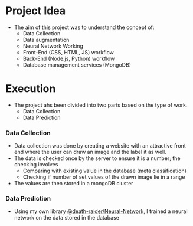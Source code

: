 # Project Idea
- The aim of this project was to understand the concept of:
  - Data Collection
  - Data augmentation
  - Neural Network Working
  - Front-End (CSS, HTML, JS) workflow
  - Back-End (Node.js, Python) workflow
  - Database management services (MongoDB)

# Execution
- The project ahs been divided into two parts based on the type of work.
  - Data Collection
  - Data Prediction
  
### Data Collection
- Data collection was done by creating a website with an attractive front end where the user can draw an image and the label it as well.
- The data is checked once by the server to ensure it is a number; the checking involves
  - Comparing with existing value in the database (meta classification)
  - Checking if number of set values of the drawn image lie in a range
- The values are then stored in a mongoDB cluster
### Data Prediction
- Using my own library [@death-raider/Neural-Network](https://www.npmjs.com/package/@death_raider/neural-network), I trained a neural network on the data stored in the database